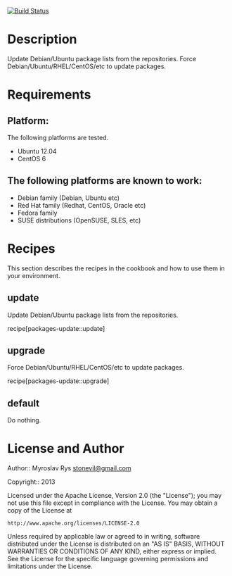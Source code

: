 [![Build Status](https://secure.travis-ci.org/opscode/test-kitchen.png?branch=master)](https://travis-ci.org/opscode/test-kitchen)

Description
===========

Update Debian/Ubuntu package lists from the repositories.
Force Debian/Ubuntu/RHEL/CentOS/etc to update packages.

Requirements
============

## Platform:

The following platforms are tested.

* Ubuntu 12.04
* CentOS 6

## The following platforms are known to work:

* Debian family (Debian, Ubuntu etc)
* Red Hat family (Redhat, CentOS, Oracle etc)
* Fedora family
* SUSE distributions (OpenSUSE, SLES, etc)

Recipes
=======

This section describes the recipes in the cookbook and how to use them in your environment.

## update
Update Debian/Ubuntu package lists from the repositories.

recipe[packages-update::update]

## upgrade
Force Debian/Ubuntu/RHEL/CentOS/etc to update packages.

recipe[packages-update::upgrade]

## default
Do nothing.

License and Author
==================

Author:: Myroslav Rys <stonevil@gmail.com>

Copyright:: 2013

Licensed under the Apache License, Version 2.0 (the "License");
you may not use this file except in compliance with the License.
You may obtain a copy of the License at

    http://www.apache.org/licenses/LICENSE-2.0

Unless required by applicable law or agreed to in writing, software
distributed under the License is distributed on an "AS IS" BASIS,
WITHOUT WARRANTIES OR CONDITIONS OF ANY KIND, either express or implied.
See the License for the specific language governing permissions and
limitations under the License.
